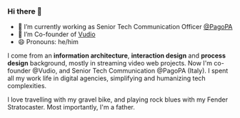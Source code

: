 ### Hi there 👋

<!--
**biccio/biccio** is a ✨ _special_ ✨ repository because its `README.md` (this file) appears on your GitHub profile.

Here are some ideas to get you started:

-->


- 🔭 I’m currently working as Senior Tech Communication Officer [@PagoPA](https://github.com/pagopa)
- 🌱 I’m Co-founder of [Vudio](https://vudio.it)
- 😄 Pronouns: he/him

I come from an **information architecture**, **interaction design** and **process design** background, mostly in streaming video web projects. Now I'm co-founder @Vudio, and Senior Tech Communication @PagoPA (Italy). I spent all my work life in digital agencies, simplifying and humanizing tech complexities. 

I love travelling with my gravel bike, and playing rock blues with my Fender Stratocaster. Most importantly, I'm a father.


